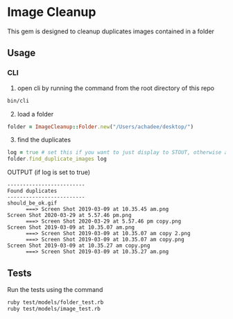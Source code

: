 # Image Cleanup

This gem is designed to cleanup duplicates images contained in a folder


<!-- ## Installation

Add this line to your application's Gemfile:

```ruby
gem 'image-cleanup'
``` -->

## Usage

### CLI

1. open cli by running the command from the root directory of this repo
```bash
bin/cli
```
2. load a folder
```ruby
folder = ImageCleanup::Folder.new("/Users/achadee/desktop/")
```
3. find the duplicates
```ruby
log = true # set this if you want to just display to STOUT, otherwise a folder object will be returned
folder.find_duplicate_images log
```
OUTPUT (if log is set to true)
```
-------------------------
Found duplicates
-------------------------
should_be_ok.gif
      ===> Screen Shot 2019-03-09 at 10.35.45 am.png
Screen Shot 2020-03-29 at 5.57.46 pm.png
      ===> Screen Shot 2020-03-29 at 5.57.46 pm copy.png
Screen Shot 2019-03-09 at 10.35.07 am.png
      ===> Screen Shot 2019-03-09 at 10.35.07 am copy 2.png
      ===> Screen Shot 2019-03-09 at 10.35.07 am copy.png
Screen Shot 2019-03-09 at 10.35.27 am copy.png
      ===> Screen Shot 2019-03-09 at 10.35.27 am.png
```

## Tests

Run the tests using the command
```bash
ruby test/models/folder_test.rb
ruby test/models/image_test.rb
```

